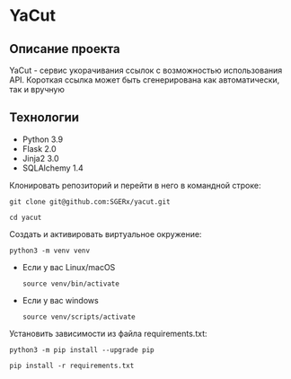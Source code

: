 # YaCut

## Описание проекта

YaCut - сервис укорачивания ссылок с возможностью использования API. 
Короткая ссылка может быть сгенерирована как автоматически, так и вручную


## Технологии
- Python 3.9
- Flask 2.0
- Jinja2 3.0
- SQLAlchemy 1.4


Клонировать репозиторий и перейти в него в командной строке:

```
git clone git@github.com:SGERx/yacut.git
```

```
cd yacut
```

Cоздать и активировать виртуальное окружение:

```
python3 -m venv venv
```

* Если у вас Linux/macOS

    ```
    source venv/bin/activate
    ```

* Если у вас windows

    ```
    source venv/scripts/activate
    ```

Установить зависимости из файла requirements.txt:

```
python3 -m pip install --upgrade pip
```

```
pip install -r requirements.txt
```
